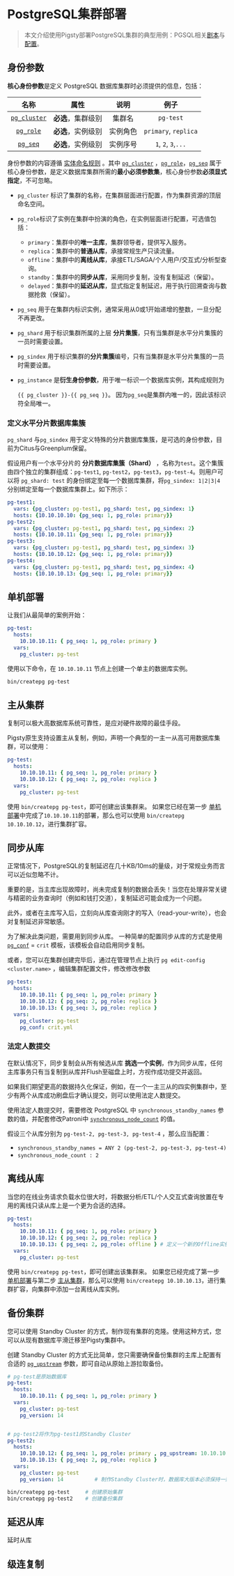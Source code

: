 # PostgreSQL集群部署

> 本文介绍使用Pigsty部署PostgreSQL集群的典型用例：PGSQL相关[剧本](p-pgsql.md)与[配置](v-pgsql.md)。





## 身份参数

**核心身份参数**是定义 PostgreSQL 数据库集群时必须提供的信息，包括：

|                 名称                  |        属性        |   说明   |         例子         |
| :-----------------------------------: | :----------------: | :------: | :------------------: |
| [`pg_cluster`](v-pgsql.md#pg_cluster) | **必选**，集群级别 |  集群名  |      `pg-test`       |
|    [`pg_role`](v-pgsql.md#pg_role)    | **必选**，实例级别 | 实例角色 | `primary`, `replica` |
|     [`pg_seq`](v-pgsql.md#pg_seq)     | **必选**，实例级别 | 实例序号 | `1`, `2`, `3`,`...`  |

身份参数的内容遵循 [实体命名规则](c-entity.md) 。其中 [`pg_cluster`](v-pgsql.md#pg_cluster) ，[`pg_role`](v-pgsql.md#pg_role)，[`pg_seq`](v-pgsql.md#pg_seq) 属于核心身份参数，是定义数据库集群所需的**最小必须参数集**，核心身份参数**必须显式指定**，不可忽略。

- `pg_cluster` 标识了集群的名称，在集群层面进行配置，作为集群资源的顶层命名空间。

- `pg_role`标识了实例在集群中扮演的角色，在实例层面进行配置，可选值包括：

  - `primary`：集群中的**唯一主库**，集群领导者，提供写入服务。
  - `replica`：集群中的**普通从库**，承接常规生产只读流量。
  - `offline`：集群中的**离线从库**，承接ETL/SAGA/个人用户/交互式/分析型查询。
  - `standby`：集群中的**同步从库**，采用同步复制，没有复制延迟（保留）。
  - `delayed`：集群中的**延迟从库**，显式指定复制延迟，用于执行回溯查询与数据抢救（保留）。

- `pg_seq` 用于在集群内标识实例，通常采用从0或1开始递增的整数，一旦分配不再更改。

- `pg_shard` 用于标识集群所属的上层 **分片集簇**，只有当集群是水平分片集簇的一员时需要设置。

- `pg_sindex` 用于标识集群的**分片集簇**编号，只有当集群是水平分片集簇的一员时需要设置。

- `pg_instance` 是**衍生身份参数**，用于唯一标识一个数据库实例，其构成规则为

  `{{ pg_cluster }}-{{ pg_seq }}`。 因为`pg_seq`是集群内唯一的，因此该标识符全局唯一。

### 定义水平分片数据库集簇

`pg_shard` 与`pg_sindex` 用于定义特殊的分片数据库集簇，是可选的身份参数，目前为Citus与Greenplum保留。

假设用户有一个水平分片的 **分片数据库集簇（Shard）** ，名称为`test`。这个集簇由四个独立的集群组成：`pg-test1`, `pg-test2`，`pg-test3`，`pg-test-4`。则用户可以将 `pg_shard: test` 的身份绑定至每一个数据库集群，将`pg_sindex: 1|2|3|4` 分别绑定至每一个数据库集群上。如下所示：

```yaml
pg-test1:
  vars: {pg_cluster: pg-test1, pg_shard: test, pg_sindex: 1}
  hosts: {10.10.10.10: {pg_seq: 1, pg_role: primary}}
pg-test2:
  vars: {pg_cluster: pg-test1, pg_shard: test, pg_sindex: 2}
  hosts: {10.10.10.11: {pg_seq: 1, pg_role: primary}}
pg-test3:
  vars: {pg_cluster: pg-test1, pg_shard: test, pg_sindex: 3}
  hosts: {10.10.10.12: {pg_seq: 1, pg_role: primary}}
pg-test4:
  vars: {pg_cluster: pg-test1, pg_shard: test, pg_sindex: 4}
  hosts: {10.10.10.13: {pg_seq: 1, pg_role: primary}}
```







## 单机部署

让我们从最简单的案例开始：

```yaml
pg-test:
  hosts:
    10.10.10.11: { pg_seq: 1, pg_role: primary }
  vars:
    pg_cluster: pg-test
```

使用以下命令，在 `10.10.10.11` 节点上创建一个单主的数据库实例。

```bash
bin/createpg pg-test
```



## 主从集群

复制可以极大高数据库系统可靠性，是应对硬件故障的最佳手段。

Pigsty原生支持设置主从复制，例如，声明一个典型的一主一从高可用数据库集群，可以使用：

```yaml
pg-test:
  hosts:
    10.10.10.11: { pg_seq: 1, pg_role: primary }
    10.10.10.12: { pg_seq: 2, pg_role: replica }
  vars:
    pg_cluster: pg-test
```

使用 `bin/createpg pg-test`，即可创建出该集群来。
如果您已经在第一步 [单机部署](#单机部署)中完成了`10.10.10.11`的部署，那么也可以使用 `bin/createpg 10.10.10.12`，进行集群扩容。



## 同步从库

正常情况下，PostgreSQL的复制延迟在几十KB/10ms的量级，对于常规业务而言可以近似忽略不计。

重要的是，当主库出现故障时，尚未完成复制的数据会丢失！当您在处理非常关键与精密的业务查询时（例如和钱打交道），复制延迟可能会成为一个问题。

此外，或者在主库写入后，立刻向从库查询刚才的写入（read-your-write），也会对复制延迟非常敏感。

为了解决此类问题，需要用到同步从库。 一种简单的配置同步从库的方式是使用 [`pg_conf`](v-pgsql.md#pg_conf) = `crit` 模板，该模板会自动启用同步复制。

或者，您可以在集群创建完毕后，通过在管理节点上执行 `pg edit-config <cluster.name>` ，编辑集群配置文件，修改修改参数

```yaml
pg-test:
  hosts:
    10.10.10.11: { pg_seq: 1, pg_role: primary }
    10.10.10.12: { pg_seq: 2, pg_role: replica }
    10.10.10.13: { pg_seq: 3, pg_role: replica }
  vars:
    pg_cluster: pg-test
    pg_conf: crit.yml
```



### 法定人数提交

在默认情况下，同步复制会从所有候选从库 **挑选一个实例**，作为同步从库，任何主库事务只有当复制到从库并Flush至磁盘上时，方视作成功提交并返回。 

如果我们期望更高的数据持久化保证，例如，在一个一主三从的四实例集群中，至少有两个从库成功刷盘后才确认提交，则可以使用法定人数提交。

使用法定人数提交时，需要修改 PostgreSQL 中 `synchronous_standby_names` 参数的值，并配套修改Patroni中 [`synchronous_node_count`](https://patroni.readthedocs.io/en/latest/replication_modes.html#synchronous-replication-factor) 的值。

假设三个从库分别为 `pg-test-2, pg-test-3, pg-test-4` ，那么应当配置：

* `synchronous_standby_names = ANY 2 (pg-test-2, pg-test-3, pg-test-4)`
* `synchronous_node_count : 2`




## 离线从库

当您的在线业务请求负载水位很大时，将数据分析/ETL/个人交互式查询放置在专用的离线只读从库上是一个更为合适的选择。

```yaml
pg-test:
  hosts:
    10.10.10.11: { pg_seq: 1, pg_role: primary }
    10.10.10.12: { pg_seq: 2, pg_role: replica }
    10.10.10.13: { pg_seq: 2, pg_role: offline } # 定义一个新的Offline实例
  vars:
    pg_cluster: pg-test
```

使用 `bin/createpg pg-test`，即可创建出该集群来。
如果您已经完成了第一步 [单机部署](#单机部署)与第二步 [主从集群](#主从集群)，那么可以使用 `bin/createpg 10.10.10.13`，进行集群扩容，向集群中添加一台离线从库实例。




## 备份集群

您可以使用 Standby Cluster 的方式，制作现有集群的克隆。使用这种方式，您可以从现有数据库平滑迁移至Pigsty集群中。

创建 Standby Cluster 的方式无比简单，您只需要确保备份集群的主库上配置有合适的 [`pg_upstream`](v-pgsql.md#pg_upstream) 参数，即可自动从原始上游拉取备份。

```yaml
# pg-test是原始数据库
pg-test:
  hosts:
    10.10.10.11: { pg_seq: 1, pg_role: primary }
  vars:
    pg_cluster: pg-test
    pg_version: 14


# pg-test2将作为pg-test1的Standby Cluster
pg-test2:
  hosts:
    10.10.10.12: { pg_seq: 1, pg_role: primary , pg_upstream: 10.10.10.11 } # 实际角色为 Standby Leader
    10.10.10.13: { pg_seq: 2, pg_role: replica }
  vars:
    pg_cluster: pg-test
    pg_version: 14          # 制作Standby Cluster时，数据库大版本必须保持一致！
```

```bash
bin/createpg pg-test     # 创建原始集群
bin/createpg pg-test2    # 创建备份集群

```


## 延迟从库

延时从库


## 级连复制

